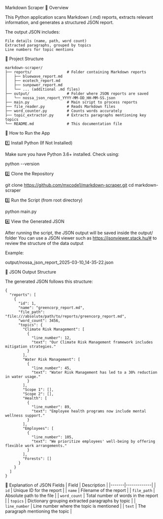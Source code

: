Markdown Scraper
📌 Overview

This Python application scans Markdown (.md) reports, extracts relevant information, and generates a structured JSON report.

The output JSON includes:

    File details (name, path, word count)
    Extracted paragraphs, grouped by topics
    Line numbers for topic mentions

📂 Project Structure
````
markdown-scraper/
├── reports/                # Folder containing Markdown reports
│   ├── bluewave_report.md
│   ├── ecotech_report.md
│   ├── sunpower_report.md
│   └── ... (additional .md files)
├── output/                 # Folder where JSON reports are saved
│   └── nossa_json_report_YYYY-MM-DD_HH-MM-SS.json
├── main.py                 # Main script to process reports
├── file_reader.py          # Reads Markdown files
├── word_counter.py         # Counts words accurately
├── topic_extractor.py      # Extracts paragraphs mentioning key topics
└── README.md               # This documentation file
````
🚀 How to Run the App

1️⃣ Install Python (If Not Installed)

Make sure you have Python 3.6+ installed. Check using:

python --version

2️⃣ Clone the Repository

git clone https://github.com/mxcode1/markdown-scraper.git
cd markdown-scraper

3️⃣ Run the Script (from root directory)

python main.py

4️⃣ View the Generated JSON

After running the script, the JSON output will be saved inside the output/ folder
You can use a JSON viewer such as https://jsonviewer.stack.hu/# to review the structure of the data output

Example:

output/nossa_json_report_2025-03-10_14-35-22.json

📝 JSON Output Structure

The generated JSON follows this structure:

```Example JSON Output
{
  "reports": [
    {
      "id": 1,
      "name": "greencorp_report.md",
      "file_path": "file:///absolute/path/to/reports/greencorp_report.md",
      "word_count": 3456,
      "topics": {
        "Climate Risk Management": [
          {
            "line_number": 12,
            "text": "Our Climate Risk Management framework includes mitigation strategies."
          }
        ],
        "Water Risk Management": [
          {
            "line_number": 45,
            "text": "Water Risk Management has led to a 30% reduction in water usage."
          }
        ],
        "Scope 1": [],
        "Scope 2": [],
        "Health": [
          {
            "line_number": 89,
            "text": "Employee health programs now include mental wellness support."
          }
        ],
        "Employees": [
          {
            "line_number": 105,
            "text": "We prioritize employees' well-being by offering flexible work arrangements."
          }
        ],
        "Forests": []
      }
    }
  ]
}
```

🔹 Explanation of JSON Fields
| Field | Description |
|-------|-------------|
| `id` | Unique ID for the report |
| `name` | Filename of the report |
| `file_path` | Absolute path to the file |
| `word_count` | Total number of words in the report |
| `topics` | Dictionary grouping extracted paragraphs by topic |
| `line_number` | Line number where the topic is mentioned |
| `text` | The paragraph mentioning the topic |
